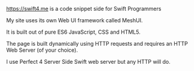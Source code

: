 https://swift4.me is a code snippet side for Swift Programmers

My site uses its own Web UI framework called MeshUI.

It is built out of pure ES6 JavaScript, CSS and HTML5.

The page is built dynamically using HTTP requests and requires an HTTP Web Server (of your choice).

I use Perfect 4 Server Side Swift web server but any HTTP will do.

